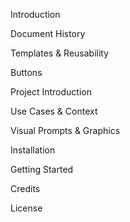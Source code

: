Introduction

Document History

Templates & Reusability

Buttons

Project Introduction

Use Cases & Context

Visual Prompts & Graphics

Installation

Getting Started 

Credits

License
